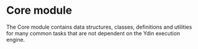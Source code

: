 Core module
===========

The Core module contains data structures, classes, definitions and
utilities for many common tasks that are not dependent on the Ydin
execution engine.
